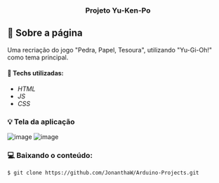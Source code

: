 <h3 align="center">
  Projeto Yu-Ken-Po
</h3>

## :rocket: Sobre a página

Uma recriação do jogo "Pedra, Papel, Tesoura", utilizando "Yu-Gi-Oh!" como tema principal.

#### :wrench: Techs utilizadas:
* _HTML_
* _JS_
* _CSS_

### :bulb: Tela da aplicação

![image](https://github.com/JonanthaW/Yu-Ken-Po/blob/main/assets/example1.jpg)
![image](https://github.com/JonanthaW/Yu-Ken-Po/blob/main/assets/example2.jpg)

### :computer: Baixando o conteúdo:

```bash
$ git clone https://github.com/JonanthaW/Arduino-Projects.git
```
